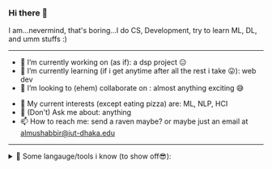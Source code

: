 ### Hi there 👋
I am...nevermind, that's boring...I do CS, Development, try to learn ML, DL, and umm stuffs :) 
<!--
**kobi-2/kobi-2** is a ✨ _special_ ✨ repository because its `README.md` (this file) appears on your GitHub profile. -->

---

- 🔭 I’m currently working on (as if): a dsp project 😑 
- 🌱 I’m currently learning (if i get anytime after all the rest i take 😛):  web dev 
- 👯 I’m looking to (ehem) collaborate on : almost anything exciting 😅  
<!-- - 🤔 I’m looking for help with ... -->
- 🍕 My current interests (except eating pizza) are: ML, NLP, HCI  
- 💬 (Don't) Ask me about: anything  
- 📫 How to reach me: send a raven maybe? or maybe just an email at [almushabbir@iut-dhaka.edu](almushabbir@iut-dhaka.edu)  
<!-- - ⚡ Fun fact: ... --> 

---

<details>
<summary> 🧮 Some langauge/tools i know (to show off😎): </summary>
 🐍 ☕ c c++ c# Kotlin (couldn't find any emojis for these 😏) 
</details> 
